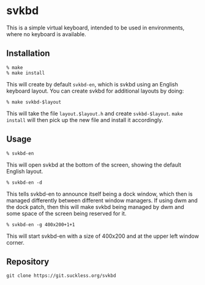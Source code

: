 svkbd
=====
This is a simple virtual keyboard, intended to be used in environments, where
no keyboard is available.

Installation
------------
	% make
	% make install

This will create by default `svkbd-en`, which is svkbd using an English
keyboard layout. You can create svkbd for additional layouts by doing:

	% make svkbd-$layout

This will take the file `layout.$layout.h` and create `svkbd-$layout`. `make
install` will then pick up the new file and install it accordingly.

Usage
-----
	% svkbd-en

This will open svkbd at the bottom of the screen, showing the default English
layout.

	% svkbd-en -d

This tells svkbd-en to announce itself being a dock window, which then is
managed differently between different window managers. If using dwm and the
dock patch, then this will make svkbd being managed by dwm and some space of
the screen being reserved for it.

	% svkbd-en -g 400x200+1+1

This will start svkbd-en with a size of 400x200 and at the upper left window
corner.

Repository
----------
	git clone https://git.suckless.org/svkbd

